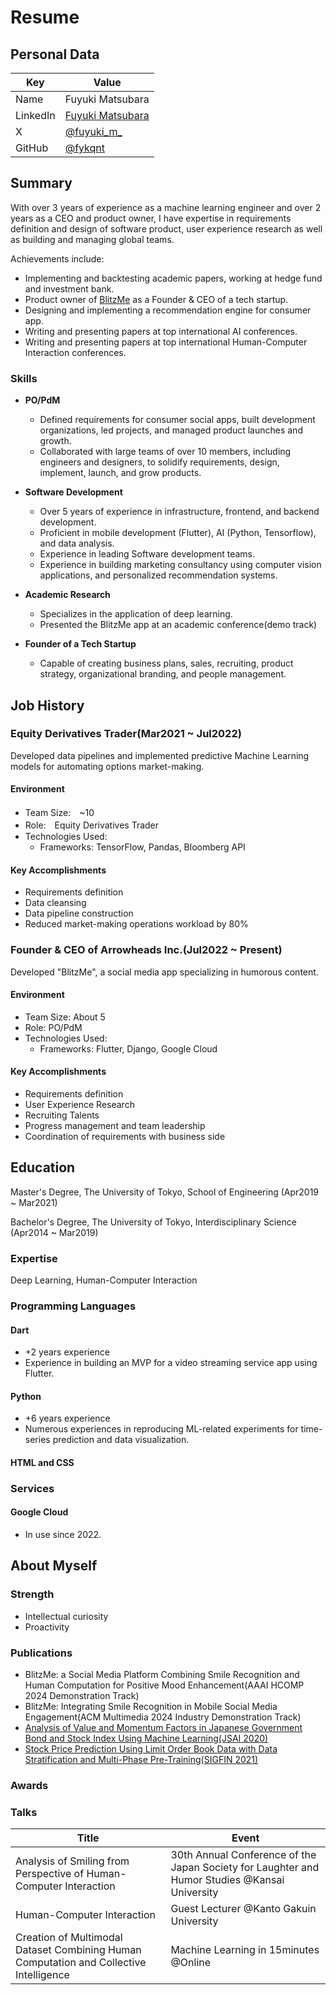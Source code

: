 # Resume

## Personal Data

| Key | Value |
| --- | --- |
| Name | Fuyuki Matsubara |
| LinkedIn | [Fuyuki Matsubara](https://www.linkedin.com/in/fuyuki-matsubara-0a64301ab/) |
| X | [@fuyuki_m_](https://x.com/fuyuki_m_) |
| GitHub | [@fykqnt](https://github.com/fykqnt) |

## Summary

With over 3 years of experience as a machine learning engineer and over 2 years as a CEO and product owner, I have expertise in requirements definition and design of software product, user experience research as well as building and managing global teams.

Achievements include:

- Implementing and backtesting academic papers, working at hedge fund and investment bank.
- Product owner of [BlitzMe](https://blitzme-app.com/en/) as a Founder & CEO of a tech startup.
- Designing and implementing a recommendation engine for consumer app.
- Writing and presenting papers at top international AI conferences.
- Writing and presenting papers at top international Human-Computer Interaction conferences.

### Skills
- **PO/PdM**
  - Defined requirements for consumer social apps, built development organizations, led projects, and managed product launches and growth.
  - Collaborated with large teams of over 10 members, including engineers and designers, to solidify requirements, design, implement, launch, and grow products.

- **Software Development**
  - Over 5 years of experience in infrastructure, frontend, and backend development.
  - Proficient in mobile development (Flutter), AI (Python, Tensorflow), and data analysis.
  - Experience in leading Software development teams.
  - Experience in building marketing consultancy using computer vision applications, and personalized recommendation systems.

- **Academic Research**
  - Specializes in the application of deep learning.
  - Presented the BlitzMe app at an academic conference(demo track)

- **Founder of a Tech Startup**
  - Capable of creating business plans, sales, recruiting, product strategy, organizational branding, and people management.

## Job History

### Equity Derivatives Trader(Mar2021 ~ Jul2022)
Developed data pipelines and implemented predictive Machine Learning models for automating options market-making.

#### Environment
- Team Size:　~10
- Role:　Equity Derivatives Trader
- Technologies Used:
  - Frameworks: TensorFlow, Pandas, Bloomberg API

#### Key Accomplishments
- Requirements definition
- Data cleansing
- Data pipeline construction
- Reduced market-making operations workload by 80%

### Founder & CEO of Arrowheads Inc.(Jul2022 ~ Present)
Developed "BlitzMe", a social media app specializing in humorous content.

#### Environment
- Team Size: About 5
- Role: PO/PdM
- Technologies Used:
  - Frameworks: Flutter, Django, Google Cloud

#### Key Accomplishments
- Requirements definition
- User Experience Research
- Recruiting Talents
- Progress management and team leadership
- Coordination of requirements with business side

## Education

Master's Degree, The University of Tokyo, School of Engineering (Apr2019 ~ Mar2021)

Bachelor's Degree, The University of Tokyo, Interdisciplinary Science (Apr2014 ~ Mar2019)

### Expertise
Deep Learning, Human-Computer Interaction

### Programming Languages

#### Dart
- +2 years experience
- Experience in building an MVP for a video streaming service app using Flutter.

#### Python
- +6 years experience
- Numerous experiences in reproducing ML-related experiments for time-series prediction and data visualization.

#### HTML and CSS

### Services

#### Google Cloud
- In use since 2022.

## About Myself

### Strength
- Intellectual curiosity
- Proactivity

  
### Publications
- BlitzMe: a Social Media Platform Combining Smile Recognition and Human Computation for Positive Mood Enhancement(AAAI HCOMP 2024 Demonstration Track)
- BlitzMe: Integrating Smile Recognition in Mobile Social Media Engagement(ACM Multimedia 2024 Industry Demonstration Track)
- [Analysis of Value and Momentum Factors in Japanese Government Bond and Stock Index Using Machine Learning(JSAI 2020)](https://www.jstage.jst.go.jp/article/jsaisigtwo/2021/FIN-026/2021_69/_article/-char/ja/)
- [Stock Price Prediction Using Limit Order Book Data with Data Stratification and Multi-Phase Pre-Training(SIGFIN 2021)](https://www.jstage.jst.go.jp/article/pjsai/JSAI2020/0/JSAI2020_1K4ES205/_article/-char/ja/)

### Awards

### Talks

| Title | Event |
| --- | --- |
| Analysis of Smiling from Perspective of Human-Computer Interaction | 30th Annual Conference of the Japan Society for Laughter and Humor Studies @Kansai University |
| Human-Computer Interaction | Guest Lecturer @Kanto Gakuin University |
| Creation of Multimodal Dataset Combining Human Computation and Collective Intelligence | Machine Learning in 15minutes @Online|

